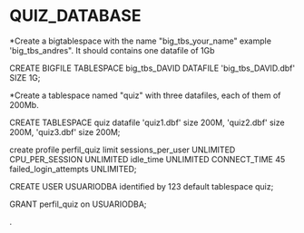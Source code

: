 # QUIZ_DATABASE


*Create a bigtablespace with the name "big_tbs_your_name" example 'big_tbs_andres". It should contains one datafile of 1Gb

CREATE BIGFILE TABLESPACE big_tbs_DAVID DATAFILE 'big_tbs_DAVID.dbf' SIZE 1G;

*Create a tablespace named "quiz" with three datafiles, each of them of 200Mb.

CREATE TABLESPACE quiz 
datafile 'quiz1.dbf' size 200M,
'quiz2.dbf' size 200M,
'quiz3.dbf' size 200M;

create profile perfil_quiz limit
sessions_per_user UNLIMITED 
CPU_PER_SESSION UNLIMITED 
idle_time UNLIMITED 
 CONNECT_TIME 45 
failed_login_attempts UNLIMITED;

CREATE USER USUARIODBA
identified by 123
default tablespace quiz;

GRANT perfil_quiz on USUARIODBA;

.